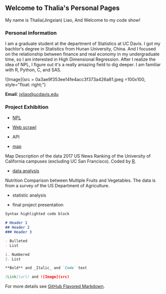 ## Welcome to Thalia's Personal Pages

My name is Thalia(Jingxian) Liao, And Welcome to my code show!

### Personal information

I am a graduate student at the department of Statistics at UC Davis. I got my bachlor‘s degree in Statistics from Hunan University, China. And I focused on the relationship between finance and real economy in my undergraduate time, so I am interested in High Dimensional Regression. After I realize the idea of NPL, I figure out it's a really amazing field to dig deeper. I am familiar with R, Python, C, and SAS.

![Image](src = 0a3ae9f353ee14fe4acc3f373a426a81.jpeg =100x100, style="float: right;")

**Email**: jxliao@ucdavis.edu

### Project Exhibition

- [NPL](https://github.com/thalia-L/thalia-L.github.io/blob/master/NPL.ipynb) 



- [Web scrawl](https://github.com/thalia-L/thalia-L.github.io/blob/master/API.ipynb)

- API

- [map](https://github.com/thalia-L/thalia-L.github.io/blob/master/uc%20map.pdf) 

Map Description of the data 2017 US News Ranking of the University of California campuses (excluding UC San Francisco).
Coded by [R](https://github.com/thalia-L/thalia-L.github.io/blob/master/uc%20map%20code.R).

- [data analysis](https://github.com/thalia-L/thalia-L.github.io/blob/master/nutrition%20comparison%20between%20multiple%20fruit%20and%20vegetable.ipynb)

Nutrition Comparison between Multiple Fruits and Vegetables. The data is from a survey of the US Department of Agriculture.

- statistic analysis

- final project presentation


```markdown
Syntax highlighted code block

# Header 1
## Header 2
### Header 3

- Bulleted
- List

1. Numbered
2. List

**Bold** and _Italic_ and `Code` text

[Link](url) and ![Image](src)
```

For more details see [GitHub Flavored Markdown](https://guides.github.com/features/mastering-markdown/).

